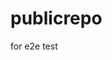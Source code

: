 # publicrepo
for e2e test

























































































































































































































































































































































































































































































































































































































































































































































































































































































































































































































































































































































































































































































































































































































































































































































































































































































































































































































































































































































































































































































































































































































































































































































































































































































































































































































































































































































































































































































































































































































































































































































































































































































































































































































































































































































































































































